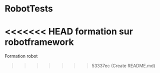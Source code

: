 # RobotTests
<<<<<<< HEAD
formation sur robotframework
=======
Formation robot
>>>>>>> 53337ec (Create README.md)
